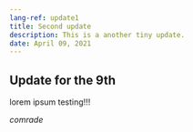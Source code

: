 ```yaml
---
lang-ref: update1
title: Second update
description: This is a another tiny update.
date: April 09, 2021
---
```


## Update for the 9th
lorem ipsum testing!!!

_comrade_
